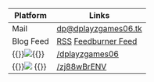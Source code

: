 | Platform  | Links                   |
|-----------|-------------------------|
| Mail      | dp@dplayzgames06.tk     |
| Blog Feed | [RSS](https://dplayzgames06.tk/blog/index.xml) [Feedburner Feed](http://feeds.feedburner.com/dplayzgamesblog) |
| {{<html>}}<img src="/images/icons/tp/facebook_messenger.png">{{</html>}} | [/dplayzgames06](https://m.me/dplayzgames06)  |
| {{<html>}}<img src="/images/icons/tp/discord.png"> {{</html>}}         | [/zj88wBrENV](https://discord.gg/zj88wBrENV)             |
